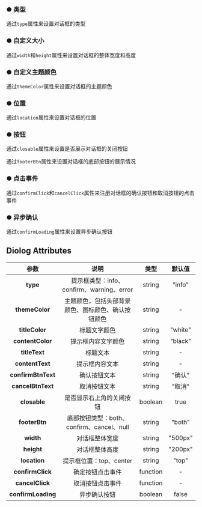 <script lang="ts" setup>
    // import dia from './Dialog.vue'
    import typ from './DialogType.vue'
    import size from './DialogSize.vue'
    import themecolor from './DialogThemeColor.vue'
    import location from './DialogLocation.vue'
    import btn from './DialogButton.vue'
    import click from './DialogClick.vue'
    import loading from './DialogLoading.vue'
</script>

### ● 类型
<p>通过<code>type</code>属性来设置对话框的类型</P>
<typ/>

### ● 自定义大小
<p>通过<code>width</code>和<code>height</code>属性来设置对话框的整体宽度和高度</P>
<size/>

### ● 自定义主题颜色
<p>通过<code>themeColor</code>属性来设置对话框的主题颜色</P>
<themecolor/>

### ● 位置
<p>通过<code>location</code>属性来设置对话框的位置</P>
<location/>

### ● 按钮
<p>通过<code>closable</code>属性来设置是否展示对话框的关闭按钮</P>
<p>通过<code>footerBtn</code>属性来设置对话框的底部按钮的展示情况</P>
<btn/>

### ● 点击事件
<p>通过<code>confirmClick</code>和<code>cancelClick</code>属性来注册对话框的确认按钮和取消按钮的点击事件</P>
<click/>

### ● 异步确认
<p>通过<code>confirmLoading</code>属性来设置异步确认按钮</P>
<loading/>

## Diolog Attributes
|      **参数**      |                        说明                        |   类型   | 默认值  |
| :----------------: | :------------------------------------------------: | :------: | :-----: |
|      **type**      |     提示框类型：info、confirm、warning、error      |  string  | "info"  |
|   **themeColor**   | 主题颜色，包括头部背景颜色、图标颜色、确认按钮颜色 |  string  |    -    |
|   **titleColor**   |                    标题文字颜色                    |  string  | "white" |
|  **contentColor**  |                 提示框内容文字颜色                 |  string  | "black" |
|   **titleText**    |                      标题文本                      |  string  |    -    |
|  **contentText**   |                   提示框内容文本                   |  string  |    -    |
| **confirmBtnText** |                    确认按钮文本                    |  string  | "确认"  |
| **cancelBtnText**  |                    取消按钮文本                    |  string  | "取消"  |
|    **closable**    |              是否显示右上角的关闭按钮              | boolean  |  true   |
|   **footerBtn**    |     底部按钮类型：both、confirm、cancel、null      |  string  | "both"  |
|     **width**      |                   对话框整体宽度                   |  string  | "500px" |
|     **height**     |                   对话框整体高度                   |  string  | "200px" |
|    **location**    |              提示框位置：top、center               |  string  |  "top"  |
|  **confirmClick**  |                  确定按钮点击事件                  | function |    -    |
|  **cancelClick**   |                  取消按钮点击事件                  | function |    -    |
| **confirmLoading** |                    异步确认按钮                    | boolean  |  false  |